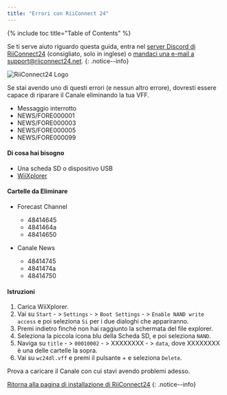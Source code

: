 ```yaml
---
title: "Errori con RiiConnect 24"
---
```


{% include toc title="Table of Contents" %}

Se ti serve aiuto riguardo questa guida, entra nel [server Discord di RiiConnect24](https://discord.gg/b4Y7jfD) (consigliato, solo in inglese) o [mandaci una e-mail a support@riiconnect24.net](mailto:support@riiconnect24.net).
{: .notice--info}

![RiiConnect24 Logo](/images/WiiRC24Logo.jpg)

Se stai avendo uno di questi errori (e nessun altro errore), dovresti essere capace di riparare il Canale eliminando la tua VFF.

+ Messaggio interrotto
+ NEWS/FORE000001
+ NEWS/FORE000003
+ NEWS/FORE000005
+ NEWS/FORE000099

#### Di cosa hai bisogno
* Una scheda SD o dispositivo USB
* [WiiXplorer](https://sourceforge.net/projects/wiixplorer/files/latest/download)

#### Cartelle da Eliminare

+ Forecast Channel
  + 48414645
  + 4841464a
  + 48414650

+ Canale News
  + 48414745
  + 4841474a
  + 48414750

#### Istruzioni

1. Carica WiiXplorer.
2. Vai su `Start` - > `Settings` - > `Boot Settings` - > `Enable NAND write access` e poi seleziona `Si` per i due dialoghi che appariranno.
3. Premi indietro finché non hai raggiunto la schermata del file explorer.
4. Seleziona la piccola icona blu della Scheda SD, e poi seleziona `NAND`.
5. Naviga su `title` - > `00010002` - > XXXXXXXX - > `data`, dove XXXXXXXX è una delle cartelle la sopra.
6. Vai su `wc24dl.vff` e premi il pulsante + e seleziona `Delete`.

Prova a caricare il Canale con cui stavi avendo problemi adesso.

[Ritorna alla pagina di installazione di RiiConnect24](riiconnect24)
{: .notice--info}
